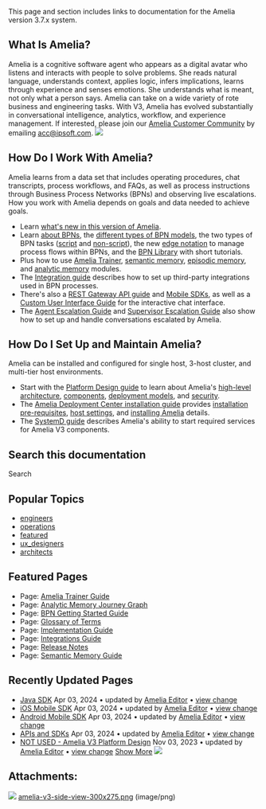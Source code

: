 This page and section includes links to documentation for the Amelia version 3.7.x system.
## What Is Amelia?
Amelia is a cognitive software agent who appears as a digital avatar who listens and interacts with people to solve problems. She reads natural language, understands context, applies logic, infers implications, learns through experience and senses emotions. She understands what is meant, not only what a person says. Amelia can take on a wide variety of rote business and engineering tasks. With V3, Amelia has evolved substantially in conversational intelligence, analytics, workflow, and experience management.
If interested, please join our [Amelia Customer Community](Client%20Community) by emailing acc@ipsoft.com.
![](attachments/11939346/11940520.png)
## How Do I Work With Amelia?
Amelia learns from a data set that includes operating procedures, chat transcripts, process workflows, and FAQs, as well as process instructions through Business Process Networks (BPNs) and observing live escalations. How you work with Amelia depends on goals and data needed to achieve goals.
-   Learn [what's new in this version of Amelia](What's%20New%20in%203_7_x).
-   Learn [about BPNs](Introduction%20to%20BPNs), the [different types of BPN models](Types%20of%20BPN%20Models), the two types of BPN tasks ([script](Script%20Tasks) and [non-script](BPN%20Tasks)), the new [edge notation](Process%20Flows%20and%20Edge%20Notation) to manage process flows within BPNs, and the [BPN Library](BPN%20Library) with short tutorials.
-   Plus how to use [Amelia Trainer](Train%20Amelia), [semantic memory](Semantic%20Memory%20Guide), [episodic memory](Episodic%20Memory%20Guide), and [analytic memory](Analytic%20Memory%20Journey%20Graph) modules.
-   The [Integration guide](https://docs.ipsoft.com/display/AmeliaDocsV35/Integrations+Guide) describes how to set up third-party integrations used in BPN processes.
-   There's also a [REST Gateway API guide](REST%20Gateway%20API%20Guide) and [Mobile SDKs](APIs%20and%20SDKs), as well as a [Custom User Interface Guide](Custom%20UI%20User%20Guide) for the interactive chat interface.
-   The [Agent Escalation Guide](Agent%20Escalation%20Guide) and [Supervisor Escalation Guide](Supervisor%20Escalation%20Guide) also show how to set up and handle conversations escalated by Amelia.
## How Do I Set Up and Maintain Amelia?
Amelia can be installed and configured for single host, 3-host cluster, and multi-tier host environments.
-   Start with the [Platform Design guide](Amelia%20V3%20Platform%20Design) to learn about Amelia's [high-level architecture](https://docs.ipsoft.com/display/AmeliaDocsV35/Amelia+V3+Platform+Design#AmeliaV3PlatformDesign-AmeliaHighLevelArchitectureDesign), [components](https://docs.ipsoft.com/display/AmeliaDocsV35/Amelia+V3+Platform+Design#AmeliaV3PlatformDesign-ComponentsofAmelia), [deployment models](https://docs.ipsoft.com/display/AmeliaDocsV35/Amelia+V3+Platform+Design#AmeliaV3PlatformDesign-DeploymentModels), and [security](https://docs.ipsoft.com/display/AmeliaDocsV35/Amelia+V3+Platform+Design#AmeliaV3PlatformDesign-Security).
-   The [Amelia Deployment Center installation guide](Amelia%20Deployment%20Center%20Install%20Guide) provides [installation pre-requisites](https://docs.ipsoft.com/display/AmeliaDocsV35/Amelia+Deployment+Center+Install+Guide#AmeliaDeploymentCenterInstallGuide-RequirementsAppendixA:InstallationPre-Requisites), [host settings](https://docs.ipsoft.com/display/AmeliaDocsV35/Amelia+Deployment+Center+Install+Guide#AmeliaDeploymentCenterInstallGuide-HostSettings), and [installing Amelia](https://docs.ipsoft.com/display/AmeliaDocsV35/Amelia+Deployment+Center+Install+Guide#AmeliaDeploymentCenterInstallGuide-3.InstalltheADC) details.
-   The [SystemD guide](https://docs.ipsoft.com/display/AmeliaDocsV35/Amelia+V3+SystemD+Guide) describes Amelia's ability to start required services for Amelia V3 components.
## Search this documentation
Search
## Popular Topics
-   [engineers](https://docs.amelia.com/label/AmeliaDocsV37/engineers)
-   [operations](https://docs.amelia.com/label/AmeliaDocsV37/operations)
-   [featured](https://docs.amelia.com/label/AmeliaDocsV37/featured)
-   [ux_designers](https://docs.amelia.com/label/AmeliaDocsV37/ux_designers)
-   [architects](https://docs.amelia.com/label/AmeliaDocsV37/architects)
## Featured Pages
-   Page:
    [Amelia Trainer Guide](/display/AmeliaDocsV37/Amelia+Trainer+Guide)
-   Page:
    [Analytic Memory Journey Graph](/display/AmeliaDocsV37/Analytic+Memory+Journey+Graph)
-   Page:
    [BPN Getting Started Guide](/display/AmeliaDocsV37/BPN+Getting+Started+Guide)
-   Page:
    [Glossary of Terms](/display/AmeliaDocsV37/Glossary+of+Terms)
-   Page:
    [Implementation Guide](/display/AmeliaDocsV37/Implementation+Guide)
-   Page:
    [Integrations Guide](/display/AmeliaDocsV37/Integrations+Guide)
-   Page:
    [Release Notes](/display/AmeliaDocsV37/Release+Notes)
-   Page:
    [Semantic Memory Guide](/display/AmeliaDocsV37/Semantic+Memory+Guide)
## Recently Updated Pages
-   
    [Java SDK](Java%20SDK)
    Apr 03, 2024 • updated by [Amelia Editor](/display/~ipsofteditor) • [view change](/pages/diffpagesbyversion.action?pageId=11940103&selectedPageVersions=3&selectedPageVersions=2)
-   
    [iOS Mobile SDK](iOS%20Mobile%20SDK)
    Apr 03, 2024 • updated by [Amelia Editor](/display/~ipsofteditor) • [view change](/pages/diffpagesbyversion.action?pageId=11940045&selectedPageVersions=24&selectedPageVersions=23)
-   
    [Android Mobile SDK](Android%20Mobile%20SDK)
    Apr 03, 2024 • updated by [Amelia Editor](/display/~ipsofteditor) • [view change](/pages/diffpagesbyversion.action?pageId=11939981&selectedPageVersions=25&selectedPageVersions=24)
-   
    [APIs and SDKs](APIs%20and%20SDKs)
    Apr 03, 2024 • updated by [Amelia Editor](/display/~ipsofteditor) • [view change](/pages/diffpagesbyversion.action?pageId=11939977&selectedPageVersions=3&selectedPageVersions=2)
-   
    [NOT USED - Amelia V3 Platform Design](Amelia%20V3%20Platform%20Design)
    Nov 03, 2023 • updated by [Amelia Editor](/display/~ipsofteditor) • [view change](/pages/diffpagesbyversion.action?pageId=11940325&selectedPageVersions=9&selectedPageVersions=8)
[Show More](/plugins/recently-updated/changes.action?theme=concise&pageSize=5&startIndex=5&searchToken=424104&spaceKeys=AmeliaDocsV37&contentType=page) ![](images/icons/wait.gif)
## Attachments:
![](images/icons/bullet_blue.gif) [amelia-v3-side-view-300x275.png](attachments/11939346/11940520.png) (image/png)  
